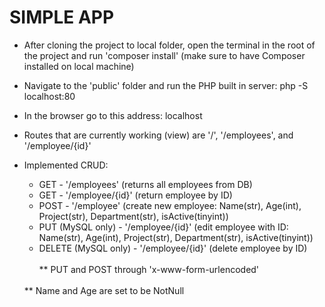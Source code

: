 # SIMPLE APP

- After cloning the project to local folder, open the terminal in the root of the project and run 'composer install' (make sure to have Composer installed on local machine)

- Navigate to the 'public' folder and run the PHP built in server: php -S localhost:80

- In the browser go to this address: localhost

- Routes that are currently working (view) are '/', '/employees', and '/employee/{id}'

- Implemented CRUD:
    - GET   - '/employees'          (returns all employees from DB)
    - GET   - '/employee/{id}'      (return employee by ID)
    - POST  - '/employee'           (create new employee: Name(str), Age(int), Project(str), Department(str), isActive(tinyint))
    - PUT (MySQL only)   - '/employee/{id}'      (edit employee with ID: Name(str), Age(int), Project(str), Department(str), isActive(tinyint))
    - DELETE (MySQL only) - '/employee/{id}'     (delete employee by ID)
    <br><br>
    ** PUT and POST through 'x-www-form-urlencoded'
    <br>
    ** Name and Age are set to be NotNull
